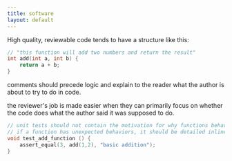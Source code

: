 ```yaml
---
title: software
layout: default
---
```


High quality, reviewable code tends to have a structure like this: 
```cpp
// "this function will add two numbers and return the result"
int add(int a, int b) {
    return a + b;
}
```

comments should precede logic and explain to the reader what the author is about to try to do in code.

the reviewer's job is made easier when they can primarily focus on whether the code does what the author said it was supposed to do.

```cpp
// unit tests should not contain the motivation for why functions behave like they do
// if a function has unexpected behaviors, it should be detailed inline with the logic. 
void test_add_function () {
    assert_equal(3, add(1,2), "basic addition");
}
```
